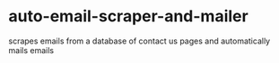 # auto-email-scraper-and-mailer
scrapes emails from a database of contact us pages and automatically mails emails
